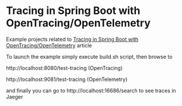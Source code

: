 # Tracing in Spring Boot with OpenTracing/OpenTelemetry

Example projects related to [Tracing in Spring Boot with OpenTracing/OpenTelemetry](https://fpaparoni.medium.com/tracing-in-spring-boot-with-opentracing-opentelemetry-dd724134ca93)  article

To launch the example simply execute build.sh script, then browse to 


http://localhost:8080/test-tracing (OpenTracing)

http://localhost:9081/test-tracing (OpenTelemetry)


and finally you can go to http://localhost:16686/search to see traces in Jaeger
